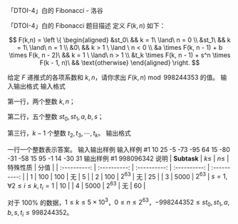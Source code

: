 



「DTOI-4」白的 Fibonacci - 洛谷














「DTOI-4」白的 Fibonacci
题目描述
定义 $F(k, n)$ 如下：

$$
F(k,n) = 
\left \{
\begin{aligned}
&st_0\ && k = 1\ \land\ n = 0 \\
&st_1\ && k = 1\ \land\ n = 1 \\
&0\ && k > 1 \ \land \ n < 0 \\
&a \times F(k, n - 1) + b \times F(k, n - 2)\ && k = 1 \ \land\ n > 1 \\
&t_k \times F(k, n - 1) + s^n \times F(k - 1, n)\ && \text{otherwise}
\end{aligned}
\right.
$$

给定 $F$ 递推式的各项系数和 $k, n$，请你求出 $F(k, n) \bmod 998244353$ 的值。
输入输出格式
输入格式

第一行，两个整数 $k, n$；

第二行，五个整数 $st_0, st_1, a, b, s$；

第三行，$k - 1$ 个整数 $t_2, t_3, \cdots, t_k$。
输出格式

一行一个整数表示答案。
输入输出样例
输入样例 #1
10 25
-5 -73 -95 64 15
-80 -31 -58 15 95 -1 14 -30 31 
输出样例 #1
998096342
说明
| $\textbf{Subtask}$ | $k \leq$ | $n \leq$ | 特殊性质 | 分值 |
| :----------: | :----------: | :----------: | :----------: | :----------: |
| $1$ | $100$ | $100$ | 无 | $5$ |
| $2$ | $100$ | $2^{63}$ | 无 | $25$ |
| $3$ | $5000$ | $2^{63}$ | $s = 1, \forall 2 \leq i \leq k, t_i = 1$ | $10$ |
| $4$ | $5000$ | $2^{63}$ | 无 | $60$ |

对于 $100\%$ 的数据，$1 \leq k \leq 5 \times 10^3$，$0 \leq n \le 2^{63}$，$-998244352 \leq st_0, st_1, a, b, s, t_i \leq 998244352$。






